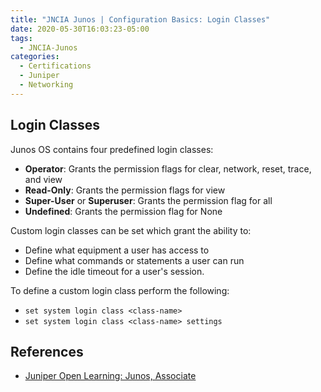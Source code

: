 ```yaml
---
title: "JNCIA Junos | Configuration Basics: Login Classes"
date: 2020-05-30T16:03:23-05:00
tags:
  - JNCIA-Junos
categories:
  - Certifications
  - Juniper
  - Networking
---
```

## Login Classes
Junos OS contains four predefined login classes:

  * **Operator**: Grants the permission flags for clear, network, reset, trace, and view
  * **Read-Only**: Grants the permission flags for view
  * **Super-User** or **Superuser**: Grants the permission flag for all
  * **Undefined**: Grants the permission flag for None

Custom login classes can be set which grant the ability to:

  * Define what equipment a user has access to
  * Define what commands or statements a user can run
  * Define the idle timeout for a user's session.

To define a custom login class perform the following:

  * `set system login class <class-name>`
  * `set system login class <class-name> settings`

## References
  * [Juniper Open Learning: Junos, Associate](https://cloud.contentraven.com/junosgenius/learningpath-detail/1004/3/0/1)
